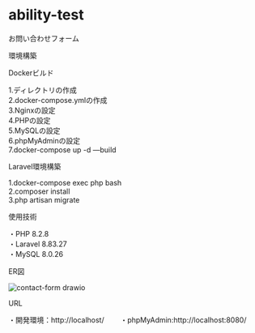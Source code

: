 # ability-test

お問い合わせフォーム

環境構築

Dockerビルド

1.ディレクトリの作成  
2.docker-compose.ymlの作成  
3.Nginxの設定  
4.PHPの設定  
5.MySQLの設定  
6.phpMyAdminの設定  
7.docker-compose up -d —build  

Laravel環境構築

1.docker-compose exec php bash  
2.composer install  
3.php artisan migrate  

使用技術

・PHP 8.2.8  
・Laravel 8.83.27  
・MySQL 8.0.26  

ER図

![contact-form drawio](https://github.com/oohashitakayuki/ability-test/assets/165242982/7fc18e4c-6dde-48ad-a343-9b64ace2b654)

URL

・開発環境：http://localhost/　　
・phpMyAdmin:http://localhost:8080/

